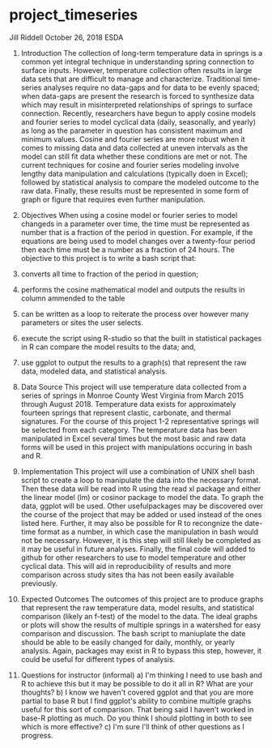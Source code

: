 # project_timeseries
Jill Riddell
October 26, 2018
ESDA

1. Introduction
The collection of long-term temperature data in springs is a common yet
integral technique in understanding spring connection to surface inputs. However,
temperature collection often results in large data sets that are difficult to manage and
characterize. Traditional time-series analyses require no data-gaps and for data to be 
evenly spaced; when data-gaps are present the research is forced to synthesize data which
may result in misinterpreted relationships of springs to surface connection. Recently, 
researchers have begun to apply cosine models and fourier series to model cyclical 
data (daily, seasonally, and yearly) as long as the parameter in question
has consistent maximum and minimum values. Cosine and fourier series are more robust when it 
comes to missing data and data collected at uneven intervals as the model can still fit data
whether these conditions are met or not. The current techniques for cosine and fourier 
series modeling involve lengthy data manipulation and calculations (typically doen in Excel); 
followed by statistical analysis to compare the modeled outcome to the raw data. Finally, these
results must be represented in some form of graph or figure that requires even further manipulation.

2. Objectives
When using a cosine model or fourier series to model changeds in a parameter over time, the time
must be represented as number that is a fraction of the period in question. For example, if the
equations are being used to model changes over a twenty-four period then each time must be a 
number as a fraction of 24 hours. The objective to this project is to write a bash script that:
1. converts all time to fraction of the period in question; 
2. performs the cosine mathematical model and outputs the results in column ammended to the table
3. can be written as a loop to reiterate the process over however many parameters or sites the user selects.
4. execute the script using R-studio so that the built in statistical packages in R can compare
the model results to the data; and,
5. use ggplot to output the results to a graph(s) that represent the raw data, modeled data, and
statistical analysis.

3. Data Source
This project will use temperature data collected from a series of springs in Monroe County West
Virginia from March 2015 through August 2018. Temperature data exists for approximately fourteen
springs that represent clastic, carbonate, and thermal signatures. For the course of this project
1-2 representative springs will be selected from each category. The temperature data has been
manipulated in Excel several times but the most basic and raw data forms will be used in this
project with manipulations occuring in bash and R. 

4. Implementation
This project will use a combination of UNIX shell bash script to create a loop to manipulate 
the data into the necessary format. Then these data will be read into R using the read xl package
and either the linear model (lm) or cosinor package to model the data. To graph the data, ggplot
will be used. Other usefulpackages may be discovered over the course of the project that may be
added or used instead of the ones listed here. Further, it may also be possible for R to recongnize
the date-time format as a number, in which case the manipulation in bash would not be necessary. 
However, it is this step will still likely be completed as it may be useful in future analyses.
Finally, the final code will added to github for other researchers to use to model temperature and
other cyclical data. This will aid in reproducibility of results and more comparison across study
sites tha has not been easily available previously.

5. Expected Outcomes
The outcomes of this project are to produce graphs that represent the raw temperature data, model
results, and statistical comparison (likely an f-test) of the model to the data. The ideal graphs
or plots will show the results of multiple springs in a watershed for easy comparison and discussion.
The bash script to maniuplate the date should be able to be easily changed for daily, monthly, or 
yearly analysis. Again, packages may exist in R to bypass this step, however, it could be useful 
for different types of analysis.

6. Questions for instructor (informal)
a) I'm thinking I need to use bash and R to achieve this but it may be possible to do it all in R?
What are your thoughts?
b) I know we haven't covered ggplot and that you are more partial to base R but I find ggplot's 
ability to combine multiple graphs useful for this sort of comparison. That being said I haven't
 worked in base-R plotting as much. Do you think I should plotting in both to see which
is more effective?
c) I'm sure I'll think of other questions as I progress. 

 
 

